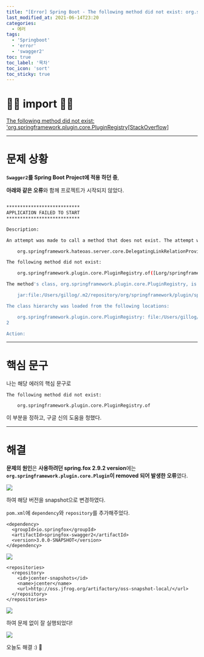 ```yaml
---
title: "[Error] Spring Boot - The following method did not exist: org.springframework.plugin.core.PluginRegistry. 해결 - Swaager2 관련 에러"
last_modified_at: 2021-06-14T23:20
categories: 
  - 에러
tags: 
  - 'Springboot' 
  - 'error' 
  - 'swagger2'
toc: true
toc_label: '목차'
toc_icon: 'sort'
toc_sticky: true
---
```


# 🙆‍♂️ import 🙇‍♂️

[The following method did not exist: 'org.springframework.plugin.core.PluginRegistry[StackOverflow]](https://stackoverflow.com/questions/60710084/the-following-method-did-not-exist-org-springframework-plugin-core-pluginregis)

[]()


---

# 문제 상황

**`Swagger2`를 Spring Boot Project에 적용 하던 중**,

**아래와 같은 오류**와 함께 프로젝트가 시작되지 않았다.

``` bash

***************************
APPLICATION FAILED TO START
***************************

Description:

An attempt was made to call a method that does not exist. The attempt was made from the following location:

    org.springframework.hateoas.server.core.DelegatingLinkRelationProvider.<init>(DelegatingLinkRelationProvider.java:36)

The following method did not exist:

    org.springframework.plugin.core.PluginRegistry.of([Lorg/springframework/plugin/core/Plugin;)Lorg/springframework/plugin/core/PluginRegistry;

The method's class, org.springframework.plugin.core.PluginRegistry, is available from the following locations:

    jar:file:/Users/gillog/.m2/repository/org/springframework/plugin/spring-plugin-core/1.2.0.RELEASE/spring-plugin-core-1.2.0.RELEASE.jar!/org/springframework/plugin/core/PluginRegistry.class

The class hierarchy was loaded from the following locations:

    org.springframework.plugin.core.PluginRegistry: file:/Users/gillog/.m2/repository/org/springframework/plugin/spring-plugin-core/1.2.0.RELEASE/spring-plugin-core-1.2.0.RELEASE.jar
2

Action:

```

---

# 핵심 문구

나는 해당 에러의 핵심 문구로 

```
The following method did not exist:

    org.springframework.plugin.core.PluginRegistry.of
```

이 부분을 정하고, 구글 신의 도움을 청했다.

---

# 해결

**문제의 원인**은 **사용하려던 spring.fox 2.9.2 version**에는 **`org.springframework.plugin.core.Plugin`이 removed 되어 발생한 오류**였다.

![](https://images.velog.io/images/gillog/post/a9b133b5-0470-4561-8747-3a46b78f4765/image.png)

하여 해당 버전을 snapshot으로 변경하였다.

`pom.xml`에 `dependency`와 `repository`를 추가해주었다.
```
<dependency>
  <groupId>io.springfox</groupId>
  <artifactId>springfox-swagger2</artifactId>
  <version>3.0.0-SNAPSHOT</version>
</dependency>
```


![](https://images.velog.io/images/gillog/post/690c09b6-fac3-46ae-8894-8c9af1f891b9/image.png)

```
<repositories>
  <repository>
    <id>jcenter-snapshots</id>
    <name>jcenter</name>
    <url>http://oss.jfrog.org/artifactory/oss-snapshot-local/</url>
  </repository>
</repositories>
```


![](https://images.velog.io/images/gillog/post/e12e25e0-58fe-4390-8f1f-e773e2a31e2f/image.png)


하여 문제 없이 잘 실행되었다!


![](https://images.velog.io/images/gillog/post/772580fe-31df-40a4-8fc8-f5b97363cff5/image.png)

오늘도 해결 :)  🌟